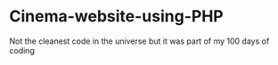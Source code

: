 # Cinema-website-using-PHP
Not the cleanest code in the universe but it was part of my 100 days of coding
